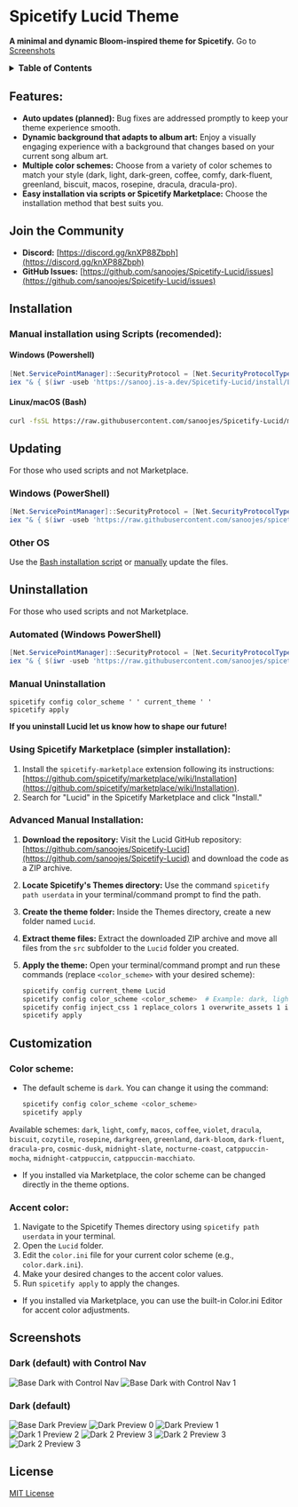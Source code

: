 # **Spicetify Lucid Theme**

**A minimal and dynamic Bloom-inspired theme for Spicetify.**
Go to [Screenshots](#screenshots)

<details>
  <summary style="font-size: 1.1em; font-weight: bold;">Table of Contents</summary>
  <ul>
    <li><a href="#features"><strong>Features</strong></a></li>
    <li>
      <a href="#installation"><strong>Installation</strong></a>
      <ul>
        <li><a href="#manual-installation-using-scripts-recomended"><strong>Manual Installation using Scripts (Recommended)</strong></a>
        <ul>
            <li><a href="#windows-powershell">Windows (Powershell)</a></li>
            <li><a href="#linuxmacos-bash">Linux/macOS (Bash)</a></li>
        </ul>
        </li>
        <li><a href="#updating"><strong>Updating</strong></a>
        <ul>
            <li><a href="#windows-powershell-1">Windows (Powershell)</a></li>
            <li><a href="#other-os">Other OS</a></li>
        </ul>
        </li>
        <li><a href="#uninstallation"><strong>Uninstallation</strong></a>
        <ul>
            <li><a href="#automated-windows-powershell">Automated (Windows PowerShell)</a></li>
            <li><a href="#manual-uninstallation">Manual Uninstallation</a></li>
        </ul>
        </li>
        <li><a href="#using-spicetify-marketplace-simpler-installation"><strong>Using Spicetify Marketplace (Simpler Installation)</strong></a></li>
        <li><a href="#advanced-manual-installation"><strong>Advanced Manual Installation</strong></a></li>
      </ul>
    </li>
    <li>
        <a href="#customization"><strong>Customization</strong></a>
        <ul>
            <li><a href="#color-scheme">Color Scheme</a></li>
            <li><a href="#accent-color">Accent Color</a></li>
        </ul>
    </li>
    <li><a href="#screenshots"><strong>Screenshots</strong></a>
        <ul>
            <li><a href="#dark-default-with-control-nav">Dark (default) with Control Nav</a></li>
            <li><a href="#dark-default">Dark (default)</a></li>
        </ul>
    </li>
    <li><a href="#license"><strong>License</strong></a></li>
  </ul>
</details>

## **Features:**

- **Auto updates (planned):** Bug fixes are addressed promptly to keep your theme experience smooth.
- **Dynamic background that adapts to album art:** Enjoy a visually engaging experience with a background that changes based on your current song album art.
- **Multiple color schemes:** Choose from a variety of color schemes to match your style (dark, light, dark-green, coffee, comfy, dark-fluent, greenland, biscuit, macos, rosepine, dracula, dracula-pro).
- **Easy installation via scripts or Spicetify Marketplace:** Choose the installation method that best suits you.

## Join the Community

- **Discord:** [https://discord.gg/knXP88Zbph](https://discord.gg/knXP88Zbph)
- **GitHub Issues:** [https://github.com/sanoojes/Spicetify-Lucid/issues](https://github.com/sanoojes/Spicetify-Lucid/issues)

## **Installation**

### **Manual installation using Scripts (recomended):**

#### **Windows (Powershell)**

```powershell
[Net.ServicePointManager]::SecurityProtocol = [Net.SecurityProtocolType]::Tls12
iex "& { $(iwr -useb 'https://sanooj.is-a.dev/Spicetify-Lucid/install/Lucid.ps1') }"
```

#### **Linux/macOS (Bash)**

```sh
curl -fsSL https://raw.githubusercontent.com/sanoojes/Spicetify-Lucid/main/install/install.sh | sh
```

## Updating

For those who used scripts and not Marketplace.

### Windows (PowerShell)

```powershell
[Net.ServicePointManager]::SecurityProtocol = [Net.SecurityProtocolType]::Tls12
iex "& { $(iwr -useb 'https://raw.githubusercontent.com/sanoojes/spicetify-lucid/main/install/Lucid.ps1') } -Action Update"
```

### Other OS

Use the [Bash installation script](#linuxmacos-bash) or [manually](#advanced-manual-installation) update the files.

## Uninstallation

For those who used scripts and not Marketplace.

### Automated (Windows PowerShell)

```powershell
[Net.ServicePointManager]::SecurityProtocol = [Net.SecurityProtocolType]::Tls12
iex "& { $(iwr -useb 'https://raw.githubusercontent.com/sanoojes/spicetify-lucid/main/install/Lucid.ps1') } -Action Uninstall"
```

### Manual Uninstallation

```shell
spicetify config color_scheme ' ' current_theme ' '
spicetify apply
```

**If you uninstall Lucid let us know how to shape our future!**

### **Using Spicetify Marketplace (simpler installation):**

1. Install the `spicetify-marketplace` extension following its instructions: [https://github.com/spicetify/marketplace/wiki/Installation](https://github.com/spicetify/marketplace/wiki/Installation).
2. Search for "Lucid" in the Spicetify Marketplace and click "Install."

### **Advanced Manual Installation:**

1. **Download the repository:** Visit the Lucid GitHub repository: [https://github.com/sanoojes/Spicetify-Lucid](https://github.com/sanoojes/Spicetify-Lucid) and download the code as a ZIP archive.
2. **Locate Spicetify's Themes directory:** Use the command `spicetify path userdata` in your terminal/command prompt to find the path.
3. **Create the theme folder:** Inside the Themes directory, create a new folder named `Lucid`.
4. **Extract theme files:** Extract the downloaded ZIP archive and move all files from the `src` subfolder to the `Lucid` folder you created.
5. **Apply the theme:** Open your terminal/command prompt and run these commands (replace `<color_scheme>` with your desired scheme):

   ```bash
   spicetify config current_theme Lucid
   spicetify config color_scheme <color_scheme>  # Example: dark, light, etc.
   spicetify config inject_css 1 replace_colors 1 overwrite_assets 1 inject_theme_js 1
   spicetify apply
   ```

## **Customization**

### **Color scheme:**

- The default scheme is `dark`. You can change it using the command:

  ```bash
  spicetify config color_scheme <color_scheme>
  spicetify apply
  ```

Available schemes: `dark`, `light`, `comfy`, `macos`, `coffee`, `violet`, `dracula`, `biscuit`, `cozytile`, `rosepine`, `darkgreen`, `greenland`, `dark-bloom`, `dark-fluent`, `dracula-pro`, `cosmic-dusk`, `midnight-slate`, `nocturne-coast`, `catppuccin-mocha`, `midnight-catppuccin`, `catppuccin-macchiato`.

- If you installed via Marketplace, the color scheme can be changed directly in the theme options.

### **Accent color:**

1. Navigate to the Spicetify Themes directory using `spicetify path userdata` in your terminal.
2. Open the `Lucid` folder.
3. Edit the `color.ini` file for your current color scheme (e.g., `color.dark.ini`).
4. Make your desired changes to the accent color values.
5. Run `spicetify apply` to apply the changes.

- If you installed via Marketplace, you can use the built-in Color.ini Editor for accent color adjustments.

## **Screenshots**

### **Dark (default) with Control Nav**

![Base Dark with Control Nav](./assets/images/lucid-control-nav.png)
![Base Dark with Control Nav 1](./assets/images/lucid-control-nav-1.png)

### **Dark (default)**

![Base Dark Preview](./assets/images/base.png)
![Dark Preview 0](./assets/images/lucid-dark.png)
![Dark Preview 1](./assets/images/lucid-dark-1.png)
![Dark 1 Preview 2](./assets/images/lucid-dark-1.png)
![Dark 2 Preview 3](./assets/images/lucid-dark-artist.png)
![Dark 2 Preview 3](./assets/images/lucid-dark-playlist.png)
![Dark 2 Preview 3](./assets/images/lucid-dark-playlist-1.png)

## License

[MIT License](LICENSE)
